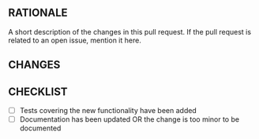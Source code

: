 ## RATIONALE

A short description of the changes in this pull request. If the pull request is
related to an open issue, mention it here.

## CHANGES

<!-- Recommended Additional Sections:
## SCREENSHOTS
## TODO
## NOTES
## TESTING
## RELATED
## REVIEWERS -->


## CHECKLIST

- [ ] Tests covering the new functionality have been added
- [ ] Documentation has been updated OR the change is too minor to be documented
